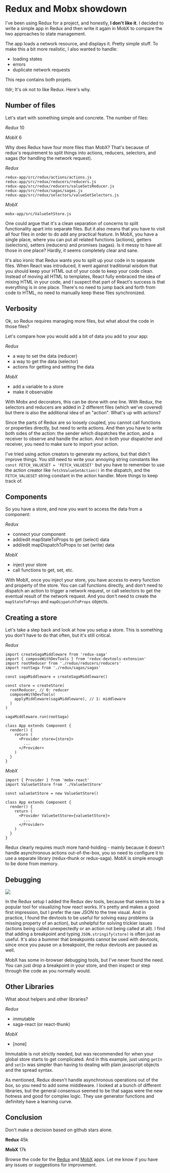 
# Redux and Mobx showdown

I've been using Redux for a project, and honestly, **I don't like it**. I decided to write a simple app in Redux and then write it again in MobX to compare the two approaches to state management.

The app loads a network resource, and displays it. Pretty simple stuff. To make this a bit more realistic, I also wanted to handle:

- loading states
- errors
- duplicate network requests

This repo contains both projets.

tldr; It's ok not to like Redux. Here's why.

## Number of files

Let's start with something simple and concrete. The number of files:

*Redux*
10

*MobX*
6

Why does Redux have four more files than MobX? That's because of redux's requirement to split things into actions, reducers, selectors, and sagas (for handling the network request).

*Redux*
```
redux-app/src/redux/actions/actions.js
redux-app/src/redux/reducers/reducers.js
redux-app/src/redux/reducers/valueSetsReducer.js
redux-app/src/redux/sagas/sagas.js
redux-app/src/redux/selectors/valueSetSelectors.js
```

*MobX*
```
mobx-app/src/ValueSetStore.js
```

One could argue that it's a clean separation of concerns to split functionality apart into separate files. But it also means that you have to visit all four files in order to do add any practical feature. In MobX, you have a single place, where you can put all related functions (actions), getters (selectors), setters (reducers) and promises (sagas). Is it messy to have all those in one place? Hardly, it seems completely clear and sane.

It's also ironic that Redux wants you to split up your code in to separate files. When React was introduced, it went against traditional wisdom that you should keep your HTML out of your code to keep your code clean. Instead of moving all HTML to templates, React fully embraced the idea of mixing HTML in your code, and I suspect that part of React's success is that everything is in one place. There's no need to jump back and forth from code to HTML, no need to manually keep these files synchronized.

## Verbosity

Ok, so Redux requires managing more files, but what about the code in those files?

Let's compare how you would add a bit of data you add to your app:

*Redux*
- a way to set the data (reducer)
- a way to get the data (selector)
- actions for getting and setting the data

*MobX*
- add a variable to a store
- make it observable

With Mobx and decorators, this can be done with one line. With Redux, the selectors and reducers are added in 2 different files (which we've covered) but there is also the additional idea of an "action". What's up with actions?

Since the parts of Redux are so loosely coupled, you cannot call functions or properties directly, but need to write actions. And then you have to write both sides of the action: the sender which dispatches the action, and a receiver to observe and handle the action. And in both your dispatcher and receiver, you need to make sure to import your action.

I've tried using action creators to generate my actions, but that didn't improve things. You still need to write your annoying string constants like `const FETCH_VALUESET = 'FETCH_VALUESET'` but you have to remember to use the action creator like `fetchValueSetAction()` in the dispatch, and the `FETCH_VALUESET` string constant in the action handler. More things to keep track of.

## Components

So you have a store, and now you want to access the data from a component:

*Redux*
- connect your component
- add/edit mapStateToProps to get (select) data
- add/edit mapDispatchToProps to set (write) data

*MobX*
- inject your store
- call functions to get, set, etc.

With MobX, once you inject your store, you have access to every function and property of the store. You can call functions directly, and don't need to dispatch an action to trigger a network request, or call selectors to get the eventual result of the network request. And you don't need to create the `mapStateToProps` and `mapDispatchToProps` objects.

## Creating a store

Let's take a step back and look at how you setup a store. This is something you don't have to do that often, but it's still critical.

*Redux*
```
import createSagaMiddleware from 'redux-saga'
import { composeWithDevTools } from 'redux-devtools-extension'
import rootReducer from './redux/reducers/reducers'
import rootSaga from './redux/sagas/sagas'

const sagaMiddleware = createSagaMiddleware()

const store = createStore(
  rootReducer, // 0: reducer
  composeWithDevTools(
    applyMiddleware(sagaMiddleware), // 1: middleware
  )
)

sagaMiddleware.run(rootSaga)

class App extends Component {
  render() {
    return (
      <Provider store={store}>
        ...
      </Provider>
    )
  }
}
```

*MobX*
```
import { Provider } from 'mobx-react'
import ValueSetStore from './ValueSetStore'

const valueSetStore = new ValueSetStore()

class App extends Component {
  render() {
    return (
      <Provider ValueSetStore={valueSetStore}>
        ...
      </Provider>
    )
  }
}
```

Redux clearly requires much more hand-holding - mainly because it doesn't handle asynchronous actions out-of-the-box, you so need to configure it to use a separate library (redux-thunk or redux-saga). MobX is simple enough to be done from memory.

## Debugging

<img src="redux-devtools.png">

In the Redux setup I added the Redux dev tools, because that seems to be a popular tool for visualizing how react works. It's pretty and makes a good first impression, but I prefer the raw JSON to the tree visual. And in practice, I found the devtools to be useful for solving easy problems (a missing property of an action), but unhelpful for solving trickier issues (actions being called unexpectedly or an action not being called at all). I find that adding a breakpoint and typing `JSON.stringify(store)` is often just as useful. It's also a bummer that breakpoints cannot be used with devtools, since once you pause on a breakpoint, the redux devtools are paused as well.

MobX has some in-browser debugging tools, but I've never found the need. You can just drop a breakpoint in your store, and then inspect or step through the code as you normally would.

## Other Libraries

What about helpers and other libraries?

*Redux*
- immutable
- saga-react (or react-thunk)

*MobX*
- [none]

Immutable is not strictly needed, but was recommended for when your global store starts to get complicated. And in this example, just using `getIn` and `setIn` was simpler than having to dealing with plain javascript objects and the spread syntax.

As mentioned, Redux doesn't handle asynchronous operations out of the box, so you need to add some middleware. I looked at a bunch of different libraries, but the general consensus seemed to be that sagas were the new hotness and good for complex logic. They use generator functions and definitely have a learning curve.

## Conclusion

Don't make a decision based on github stars alone.

**Redux**
45k

**MobX**
17k

Browse the code for the [Redux](https://github.com/xinsight/mobx-redux-showdown/tree/master/mobx-app/src) and <a href="https://github.com/xinsight/mobx-redux-showdown/tree/master/mobx-app/src">MobX</a> apps. Let me know if you have any issues or suggestions for improvement.

